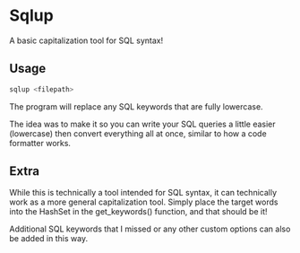 # Sqlup

A basic capitalization tool for SQL syntax!

## Usage

```bash
sqlup <filepath>
```

The program will replace any SQL keywords that are fully lowercase.

The idea was to make it so you can write your SQL queries a little easier (lowercase) then convert everything all at once, similar to how a code formatter works.

## Extra

While this is technically a tool intended for SQL syntax, it can technically work as a more general capitalization tool. Simply place the target words into the HashSet in the get_keywords() function, and that should be it! 

Additional SQL keywords that I missed or any other custom options can also be added in this way. 


